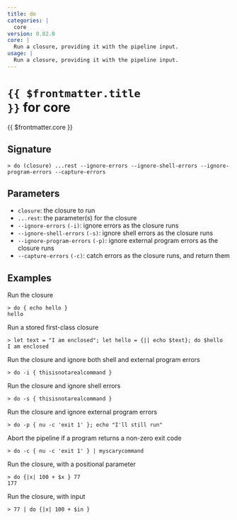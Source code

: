 ```yaml
---
title: do
categories: |
  core
version: 0.82.0
core: |
  Run a closure, providing it with the pipeline input.
usage: |
  Run a closure, providing it with the pipeline input.
---
```


# <code>{{ $frontmatter.title }}</code> for core

<div class='command-title'>{{ $frontmatter.core }}</div>

## Signature

```> do (closure) ...rest --ignore-errors --ignore-shell-errors --ignore-program-errors --capture-errors```

## Parameters

 -  `closure`: the closure to run
 -  `...rest`: the parameter(s) for the closure
 -  `--ignore-errors` `(-i)`: ignore errors as the closure runs
 -  `--ignore-shell-errors` `(-s)`: ignore shell errors as the closure runs
 -  `--ignore-program-errors` `(-p)`: ignore external program errors as the closure runs
 -  `--capture-errors` `(-c)`: catch errors as the closure runs, and return them

## Examples

Run the closure
```shell
> do { echo hello }
hello
```

Run a stored first-class closure
```shell
> let text = "I am enclosed"; let hello = {|| echo $text}; do $hello
I am enclosed
```

Run the closure and ignore both shell and external program errors
```shell
> do -i { thisisnotarealcommand }

```

Run the closure and ignore shell errors
```shell
> do -s { thisisnotarealcommand }

```

Run the closure and ignore external program errors
```shell
> do -p { nu -c 'exit 1' }; echo "I'll still run"

```

Abort the pipeline if a program returns a non-zero exit code
```shell
> do -c { nu -c 'exit 1' } | myscarycommand

```

Run the closure, with a positional parameter
```shell
> do {|x| 100 + $x } 77
177
```

Run the closure, with input
```shell
> 77 | do {|x| 100 + $in }

```
